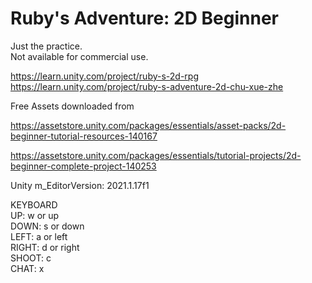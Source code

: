 # Ruby's Adventure: 2D Beginner
  
Just the practice.  
Not available for commercial use.  
  
https://learn.unity.com/project/ruby-s-2d-rpg  
https://learn.unity.com/project/ruby-s-adventure-2d-chu-xue-zhe  
  
Free Assets downloaded from  
  
https://assetstore.unity.com/packages/essentials/asset-packs/2d-beginner-tutorial-resources-140167  
  
https://assetstore.unity.com/packages/essentials/tutorial-projects/2d-beginner-complete-project-140253  
  
Unity m_EditorVersion:  2021.1.17f1  
  
KEYBOARD  
UP: w or up  
DOWN: s or down  
LEFT: a or left  
RIGHT: d or right  
SHOOT:  c  
CHAT:  x  
  
  